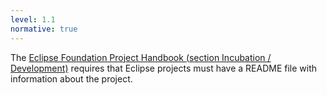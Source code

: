 ```yaml
---
level: 1.1
normative: true
---
```


The [Eclipse Foundation Project Handbook (section Incubation / Development)](https://www.eclipse.org/projects/handbook/#incubation-development) requires that Eclipse projects must have a README file with information about the project.
